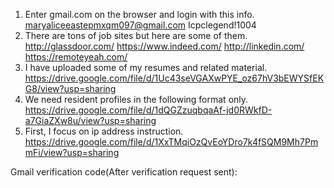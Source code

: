 1. Enter gmail.com on the browser and login with this info.
  maryaliceeastepmxqm097@gmail.com
  Icpclegend!1004
2. There are tons of job sites but here are some of them.
  http://glassdoor.com/
  https://www.indeed.com/
  http://linkedin.com/
  https://remoteyeah.com/
3. I have uploaded some of my resumes and related material.
  https://drive.google.com/file/d/1Uc43seVGAXwPYE_oz67hV3bEWYSfEKG8/view?usp=sharing
4. We need resident profiles in the following format only.
  https://drive.google.com/file/d/1dQGZzuqbqaAf-jd0RWkfD-a7GiaZXw8u/view?usp=sharing
5. First, I focus on ip address instruction.
  https://drive.google.com/file/d/1XxTMqiOzQvEoYDro7k4fSQM9Mh7PmmFi/view?usp=sharing



Gmail verification code(After verification request sent): 

